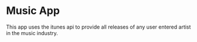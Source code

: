 # Music App
This app uses the itunes api to provide all releases of any user entered artist in the music industry.


